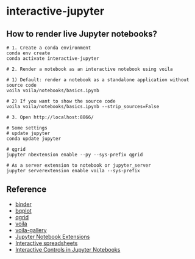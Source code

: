 # interactive-jupyter

##  How to render live Jupyter notebooks?
```
# 1. Create a conda environment
conda env create
conda activate interactive-jupyter

# 2. Render a notebook as an interactive notebook using voila

# 1) Default: render a notebook as a standalone application without source code
voila voila/notebooks/basics.ipynb

# 2) If you want to show the source code
voila voila/notebooks/basics.ipynb --strip_sources=False

# 3. Open http://localhost:8866/
```
```
# Some settings
# update jupyter
conda update jupyter

# qgrid
jupyter nbextension enable --py --sys-prefix qgrid

# As a server extension to notebook or jupyter_server
jupyter serverextension enable voila --sys-prefix

```

## Reference
 * [binder](https://mybinder.org/v2/gh/WillKoehrsen/Data-Analysis/widgets-stable?filepath=widgets%2FWidgets-Overview.ipynb)
 * [bqplot](https://bqplot.readthedocs.io/en/stable/index.html)
 * [qgrid](https://github.com/quantopian/qgrid)
 * [voila](https://github.com/QuantStack/voila)
 * [voila-gallery](https://voila-gallery.org/services/gallery/)
 * [Jupyter Notebook Extensions](https://towardsdatascience.com/jupyter-notebook-extensions-517fa69d2231)
 * [Interactive spreadsheets](https://towardsdatascience.com/interactive-spreadsheets-in-jupyter-32ab6ec0f4ff)
 * [Interactive Controls in Jupyter Notebooks](https://towardsdatascience.com/interactive-controls-for-jupyter-notebooks-f5c94829aee6)
